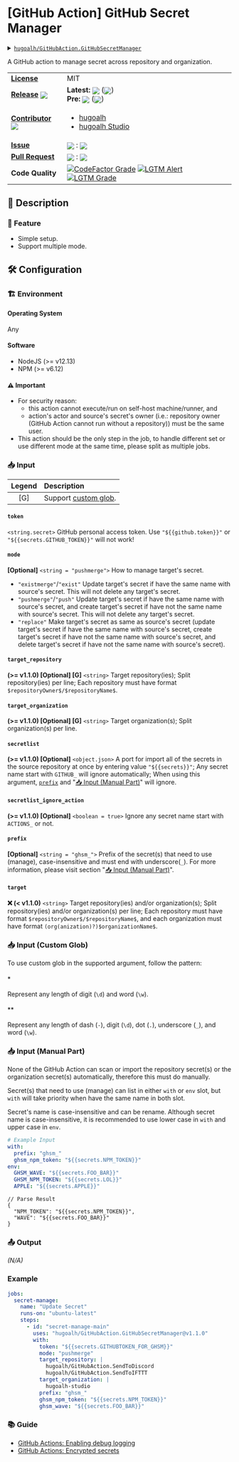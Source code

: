# \[GitHub Action\] GitHub Secret Manager

<details>
  <summary><a href="https://github.com/hugoalh/GitHubAction.GitHubSecretManager"><code>hugoalh/GitHubAction.GitHubSecretManager</code></a></summary>
  <img align="center" alt="GitHub Language Count" src="https://img.shields.io/github/languages/count/hugoalh/GitHubAction.GitHubSecretManager?logo=github&logoColor=ffffff&style=flat-square" />
  <img align="center" alt="GitHub Top Langauge" src="https://img.shields.io/github/languages/top/hugoalh/GitHubAction.GitHubSecretManager?logo=github&logoColor=ffffff&style=flat-square" />
  <img align="center" alt="GitHub Repo Size" src="https://img.shields.io/github/repo-size/hugoalh/GitHubAction.GitHubSecretManager?logo=github&logoColor=ffffff&style=flat-square" />
  <img align="center" alt="GitHub Code Size" src="https://img.shields.io/github/languages/code-size/hugoalh/GitHubAction.GitHubSecretManager?logo=github&logoColor=ffffff&style=flat-square" />
  <img align="center" alt="GitHub Watcher" src="https://img.shields.io/github/watchers/hugoalh/GitHubAction.GitHubSecretManager?logo=github&logoColor=ffffff&style=flat-square" />
  <img align="center" alt="GitHub Star" src="https://img.shields.io/github/stars/hugoalh/GitHubAction.GitHubSecretManager?logo=github&logoColor=ffffff&style=flat-square" />
  <img align="center" alt="GitHub Fork" src="https://img.shields.io/github/forks/hugoalh/GitHubAction.GitHubSecretManager?logo=github&logoColor=ffffff&style=flat-square" />
</details>

A GitHub action to manage secret across repository and organization.

<table>
  <tr>
    <td><a href="./LICENSE.md"><b>License</b></a></td>
    <td>MIT</td>
  </tr>
  <tr>
    <td><a href="https://github.com/hugoalh/GitHubAction.GitHubSecretManager/releases"><b>Release</b></a> <img align="center" src="https://img.shields.io/github/downloads/hugoalh/GitHubAction.GitHubSecretManager/total?label=%20&style=flat-square" /></td>
    <td>
      <b>Latest:</b> <img align="center" src="https://img.shields.io/github/release/hugoalh/GitHubAction.GitHubSecretManager?sort=semver&label=%20&style=flat-square" /> (<img align="center" src="https://img.shields.io/github/release-date/hugoalh/GitHubAction.GitHubSecretManager?label=%20&style=flat-square" />)<br />
      <b>Pre:</b> <img align="center" src="https://img.shields.io/github/release/hugoalh/GitHubAction.GitHubSecretManager?include_prereleases&sort=semver&label=%20&style=flat-square" /> (<img align="center" src="https://img.shields.io/github/release-date-pre/hugoalh/GitHubAction.GitHubSecretManager?label=%20&style=flat-square" />)
    </td>
  </tr>
  <tr>
    <td><a href="https://github.com/hugoalh/GitHubAction.GitHubSecretManager/graphs/contributors"><b>Contributor</b></a> <img align="center" src="https://img.shields.io/github/contributors/hugoalh/GitHubAction.GitHubSecretManager?label=%20&style=flat-square" /></td>
    <td><ul>
        <li><a href="https://github.com/hugoalh">hugoalh</a></li>
        <li><a href="https://github.com/hugoalh-studio">hugoalh Studio</a></li>
    </ul></td>
  </tr>
  <tr>
    <td><a href="https://github.com/hugoalh/GitHubAction.GitHubSecretManager/issues?q=is%3Aissue"><b>Issue</b></a></td>
    <td><img align="center" src="https://img.shields.io/github/issues-raw/hugoalh/GitHubAction.GitHubSecretManager?label=%20&style=flat-square" /> : <img align="center" src="https://img.shields.io/github/issues-closed-raw/hugoalh/GitHubAction.GitHubSecretManager?label=%20&style=flat-square" /></td>
  </tr>
  <tr>
    <td><a href="https://github.com/hugoalh/GitHubAction.GitHubSecretManager/pulls?q=is%3Apr"><b>Pull Request</b></a></td>
    <td><img align="center" src="https://img.shields.io/github/issues-pr-raw/hugoalh/GitHubAction.GitHubSecretManager?label=%20&style=flat-square" /> : <img align="center" src="https://img.shields.io/github/issues-pr-closed-raw/hugoalh/GitHubAction.GitHubSecretManager?label=%20&style=flat-square" /></td>
  </tr>
  <tr>
    <td><b>Code Quality</b></td>
    <td>
      <a href="https://www.codefactor.io/repository/github/hugoalh/githubaction.githubsecretmanager"><img align="center" alt="CodeFactor Grade" src="https://img.shields.io/codefactor/grade/github/hugoalh/GitHubAction.GitHubSecretManager?logo=codefactor&logoColor=ffffff&style=flat-square" /></a>
      <a href="https://lgtm.com/projects/g/hugoalh/GitHubAction.GitHubSecretManager/alerts"><img align="center" alt="LGTM Alert" src="https://img.shields.io/lgtm/alerts/g/hugoalh/GitHubAction.GitHubSecretManager?label=%20&logo=lgtm&logoColor=ffffff&style=flat-square" /></a>
      <a href="https://lgtm.com/projects/g/hugoalh/GitHubAction.GitHubSecretManager/context:javascript"><img align="center" alt="LGTM Grade" src="https://img.shields.io/lgtm/grade/javascript/g/hugoalh/GitHubAction.GitHubSecretManager?logo=lgtm&logoColor=ffffff&style=flat-square" /></a>
    </td>
  </tr>
</table>

## 📜 Description

### 🌟 Feature

- Simple setup.
- Support multiple mode.

## 🛠 Configuration

### 🏗 Environment

#### Operating System

Any

#### Software

- NodeJS (>= v12.13)
- NPM (>= v6.12)

#### ⚠ Important

- For security reason:
  - this action cannot execute/run on self-host machine/runner, and
  - action's actor and source's secret's owner (i.e.: repository owner (GitHub Action cannot run without a repository)) must be the same user.
- This action should be the only step in the job, to handle different set or use different mode at the same time, please split as multiple jobs.

### 📥 Input

| **Legend** | **Description** |
|:---:|:----|
| \[G\] | Support [custom glob](#-Input-Custom-Glob). |

#### `token`

`<string.secret>` GitHub personal access token. Use `"${{github.token}}"` or `"${{secrets.GITHUB_TOKEN}}"` will not work!
#### `mode`

**\[Optional\]** `<string = "pushmerge">` How to manage target's secret.
- `"existmerge"`/`"exist"` Update target's secret if have the same name with source's secret. This will not delete any target's secret.
- `"pushmerge"`/`"push"` Update target's secret if have the same name with source's secret, and create target's secret if have not the same name with source's secret. This will not delete any target's secret.
- `"replace"` Make target's secret as same as source's secret (update target's secret if have the same name with source's secret, create target's secret if have not the same name with source's secret, and delete target's secret if have not the same name with source's secret).

#### `target_repository`

**(>= v1.1.0) \[Optional\] \[G\]** `<string>` Target repository(ies); Split repository(ies) per line; Each repository must have format `$repositoryOwner$/$repositoryName$`.

#### `target_organization`

**(>= v1.1.0) \[Optional\] \[G\]** `<string>` Target organization(s); Split organization(s) per line.

#### `secretlist`

**(>= v1.1.0) \[Optional\]** `<object.json>` A port for import all of the secrets in the source repository at once by entering value `"${{secrets}}"`; Any secret name start with `GITHUB_` will ignore automatically; When using this argument, [`prefix`](#prefix) and "[📥 Input (Manual Part)](#-Input-Manual-Part)" will ignore.

#### `secretlist_ignore_action`

**(>= v1.1.0) \[Optional\]** `<boolean = true>` Ignore any secret name start with `ACTIONS_` or not.

#### `prefix`

**\[Optional\]** `<string = "ghsm_">` Prefix of the secret(s) that need to use (manage), case-insensitive and must end with underscore(`_`). For more information, please visit section "[📥 Input (Manual Part)](#-Input-Manual-Part)".

#### `target`

**❌ (< v1.1.0)** `<string>` Target repository(ies) and/or organization(s); Split repository(ies) and/or organization(s) per line; Each repository must have format `$repositoryOwner$/$repositoryName$`, and each organization must have format `(org(anization)?)$organizationName$`.

### 📥 Input (Custom Glob)

To use custom glob in the supported argument, follow the pattern:

#### `*`

Represent any length of digit (`\d`) and word (`\w`).

#### `**`

Represent any length of dash (`-`), digit (`\d`), dot (`.`), underscore (`_`), and word (`\w`).

### 📥 Input (Manual Part)

None of the GitHub Action can scan or import the repository secret(s) or the organization secret(s) automatically, therefore this must do manually.

Secret(s) that need to use (manage) can list in either `with` or `env` slot, but `with` will take priority when have the same name in both slot.

Secret's name is case-insensitive and can be rename. Although secret name is case-insensitive, it is recommended to use lower case in `with` and upper case in `env`.

```yml
# Example Input
with:
  prefix: "ghsm_"
  ghsm_npm_token: "${{secrets.NPM_TOKEN}}"
env:
  GHSM_WAVE: "${{secrets.FOO_BAR}}"
  GHSM_NPM_TOKEN: "${{secrets.LOL}}"
  APPLE: "${{secrets.APPLE}}"
```
```jsonc
// Parse Result
{
  "NPM_TOKEN": "${{secrets.NPM_TOKEN}}",
  "WAVE": "${{secrets.FOO_BAR}}"
}
```

### 📤 Output

*(N/A)*

### Example

```yml
jobs:
  secret-manage:
    name: "Update Secret"
    runs-on: "ubuntu-latest"
    steps:
      - id: "secret-manage-main"
        uses: "hugoalh/GitHubAction.GitHubSecretManager@v1.1.0"
        with:
          token: "${{secrets.GITHUBTOKEN_FOR_GHSM}}"
          mode: "pushmerge"
          target_repository: |
            hugoalh/GitHubAction.SendToDiscord
            hugoalh/GitHubAction.SendToIFTTT
          target_organization: |
            hugoalh-studio
          prefix: "ghsm_"
          ghsm_npm_token: "${{secrets.NPM_TOKEN}}"
          ghsm_wave: "${{secrets.FOO_BAR}}"
```

### 📚 Guide

- [GitHub Actions: Enabling debug logging](https://docs.github.com/en/free-pro-team@latest/actions/managing-workflow-runs/enabling-debug-logging)
- [GitHub Actions: Encrypted secrets](https://docs.github.com/en/free-pro-team@latest/actions/reference/encrypted-secrets)
